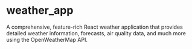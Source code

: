 # weather_app
A comprehensive, feature-rich React weather application that provides detailed weather information, forecasts, air quality data, and much more using the OpenWeatherMap API.
